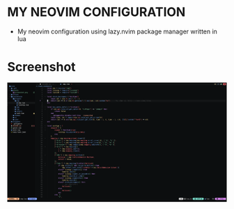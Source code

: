 # MY NEOVIM CONFIGURATION 

- My neovim configuration using lazy.nvim package manager written in lua 


# Screenshot

![config image](./assets/screenshot.png)
